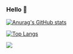 ### Hello 👋


[![Anurag's GitHub stats](https://github-readme-stats.vercel.app/api?username=QuentinQuero&theme=algolia)]()

[![Top Langs](https://github-readme-stats.vercel.app/api/top-langs/?username=QuentinQuero&theme=algolia)]()

![](https://komarev.com/ghpvc/?username=QuentinQuero&color=blue)

<!--
**QuentinQuero/QuentinQuero** is a ✨ _special_ ✨ repository because its `README.md` (this file) appears on your GitHub profile.

Here are some ideas to get you started:

- 🔭 I’m currently working on ...
- 🌱 I’m currently learning ...
- 👯 I’m looking to collaborate on ...
- 🤔 I’m looking for help with ...
- 💬 Ask me about ...
- 📫 How to reach me: ...
- 😄 Pronouns: ...
- ⚡ Fun fact: ...
-->
